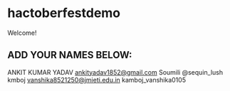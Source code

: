 # hactoberfestdemo
Welcome! 
## ADD YOUR NAMES BELOW:
ANKIT KUMAR YADAV
ankityadav1852@gmail.com
Soumili @sequin_lush
kmboj   vanshika8521250@jmieti.edu.in
kamboj_vanshika0105
